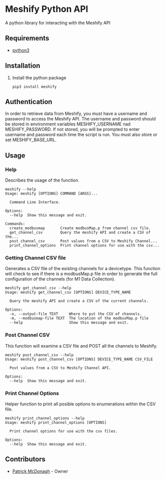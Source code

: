 # Meshify Python API

A python library for interacting with the Meshify API

## Requirements

-   [python3](https://www.python.org/downloads/)

## Installation

1.  Install the python package

    ```Shell
    pip3 install meshify
    ```

## Authentication

In order to retrieve data from Meshify, you must have a username and password to access the Meshify API. The username and password should be stored in environment variables MESHIFY_USERNAME nad MESHIFY_PASSWORD. If not stored, you will be prompted to enter username and password each time the script is run. You must also store or set MESHIFY_BASE_URL.

## Usage

### Help

Describes the usage of the function.

```Shell
meshify --help
Usage: meshify [OPTIONS] COMMAND [ARGS]...

  Command Line Interface.

Options:
  --help  Show this message and exit.

Commands:
  create_modbusmap       Create modbusMap.p from channel csv file.
  get_channel_csv        Query the meshify API and create a CSV of the...
  post_channel_csv       Post values from a CSV to Meshify Channel...
  print_channel_options  Print channel options for use with the csv...
```

### Getting Channel CSV file

Generates a CSV file of the existing channels for a devicetype. This function will check to see if there is a modbusMap.p file in order to generate the full configuration of the channels (for M1 Data Collection).

```Shell
meshify get_channel_csv --help
Usage: meshify get_channel_csv [OPTIONS] DEVICE_TYPE_NAME

  Query the meshify API and create a CSV of the current channels.

Options:
  -o, --output-file TEXT     Where to put the CSV of channels.
  -m, --modbusmap-file TEXT  The location of the modbusMap.p file
  --help                     Show this message and exit.
```

### Post Channel CSV

This function will examine a CSV file and POST all the channels to Meshify.

```Shell
meshify post_channel_csv --help
Usage: meshify post_channel_csv [OPTIONS] DEVICE_TYPE_NAME CSV_FILE

  Post values from a CSV to Meshify Channel API.

Options:
  --help  Show this message and exit.
 ```

### Print Channel Options

Helper function to print all posible options to enumerations within the CSV file.

```Shell
meshify print_channel_options --help
Usage: meshify print_channel_options [OPTIONS]

  Print channel options for use with the csv files.

Options:
  --help  Show this message and exit.
```


## Contributors

-   [Patrick McDonagh](https://github.com/patrickjmcd) - Owner
